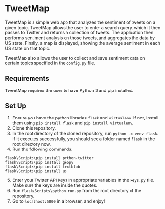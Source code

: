 # TweetMap

TweetMap is a simple web app that analyzes the sentiment of tweets on a given topic. TweetMap allows the user to enter a search query, which it then passes to Twitter and returns a collection of tweets. The application then performs sentiment analysis on those tweets, and aggregates the data by US state. Finally, a map is displayed, showing the average sentiment in each US state on that topic.

TweetMap also allows the user to collect and save sentiment data on certain topics specified in the ```config.py``` file.

## Requirements

TweetMap requires the user to have Python 3 and pip installed.

## Set Up

1. Ensure you have the python libraries ```flask``` and ```virtualenv```. If not, install them using ```pip install flask``` and ```pip install virtualenv```.
2. Clone this repository.
3. In the root directory of the cloned repository, run ```python -m venv flask```. If it executes successfully, you should see a folder named ```flask``` in the root directory now.
4. Run the following commands:
```
flask\Scripts\pip install python-twitter
flask\Scripts\pip install geopy
flask\Scripts\pip install textblob
flask\Scripts\pip install us
```
5. Enter your Twitter API keys in appropriate variables in the ```keys.py``` file. Make sure the keys are inside the quotes.
6. Run ```flask\Scripts\python run.py``` from the root directory of the repository.
7. Go to ```localhost:5000``` in a browser, and enjoy!
